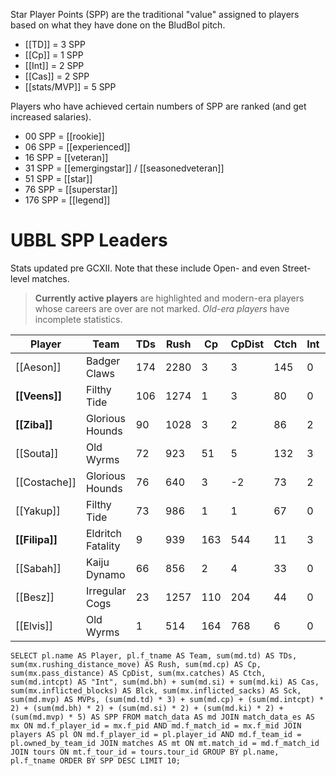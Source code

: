 Star Player Points (SPP) are the traditional "value" assigned to players based on what they have done on the BludBol pitch.

* [[TD]] = 3 SPP
* [[Cp]] = 1 SPP
* [[Int]] = 2 SPP
* [[Cas]] = 2 SPP
* [[stats/MVP]] = 5 SPP

Players who have achieved certain numbers of SPP are ranked (and get increased salaries).

* 00 SPP = [[rookie]]
* 06 SPP = [[experienced]]
* 16 SPP = [[veteran]]
* 31 SPP = [[emergingstar]] / [[seasonedveteran]]
* 51 SPP = [[star]]
* 76 SPP = [[superstar]]
* 176 SPP = [[legend]]

# UBBL SPP Leaders

Stats updated pre GCXII. Note that these include Open- and even Street-level matches.

> **Currently active players** are highlighted and modern-era players whose careers are over are not marked. *Old-era players* have incomplete statistics.

| Player   | Team              | TDs  | Rush | Cp   | CpDist | Ctch | Int  | Cas  | Blck | Sck  | MVP  | SPP  |
|----------|-------------------|------|------|------|--------|------|------|------|------|------|------|------|
| [[Aeson]]    | Badger Claws      |  174 | 2280 |    3 |      3 |  145 |    0 |    0 |    7 |    0 |   10 |  575 |
| **[[Veens]]**     | Filthy Tide       |  106 | 1274 |    1 |      3 |   80 |    0 |    0 |    3 |    1 |    5 |  344 |
| **[[Ziba]]**      | Glorious Hounds   |   90 | 1028 |    3 |      2 |   86 |    2 |    1 |   18 |    1 |    7 |  314 |
| [[Souta]]    | Old Wyrms         |   72 |  923 |   51 |      5 |  132 |    3 |    3 |  113 |    9 |    4 |  299 |
| [[Costache]] | Glorious Hounds   |   76 |  640 |    3 |     -2 |   73 |    2 |    4 |   95 |    6 |    3 |  258 |
| [[Yakup]]    | Filthy Tide       |   73 |  986 |    1 |      1 |   67 |    0 |    1 |   23 |    2 |    4 |  242 |
| **[[Filipa]]**    | Eldritch Fatality |    9 |  939 |  163 |    544 |   11 |    3 |    1 |   39 |    2 |    5 |  223 |
| [[Sabah]]    | Kaiju Dynamo      |   66 |  856 |    2 |      4 |   33 |    0 |    0 |    7 |    0 |    3 |  215 |
| [[Besz]]     | Irregular Cogs    |   23 | 1257 |  110 |    204 |   44 |    0 |    1 |   57 |    0 |    5 |  206 |
| [[Elvis]]    | Old Wyrms         |    1 |  514 |  164 |    768 |    6 |    0 |    1 |   40 |    4 |    7 |  204 |

```
SELECT pl.name AS Player, pl.f_tname AS Team, sum(md.td) AS TDs, sum(mx.rushing_distance_move) AS Rush, sum(md.cp) AS Cp,	sum(mx.pass_distance) AS CpDist, sum(mx.catches) AS Ctch, sum(md.intcpt) AS "Int", sum(md.bh) + sum(md.si) + sum(md.ki) AS Cas, sum(mx.inflicted_blocks) AS Blck, sum(mx.inflicted_sacks) AS Sck, sum(md.mvp) AS MVPs, (sum(md.td) * 3) + sum(md.cp) + (sum(md.intcpt) * 2) + (sum(md.bh) * 2) + (sum(md.si) * 2) + (sum(md.ki) * 2) + (sum(md.mvp) * 5) AS SPP FROM match_data AS md JOIN match_data_es AS mx ON md.f_player_id = mx.f_pid AND md.f_match_id = mx.f_mid JOIN players AS pl ON md.f_player_id = pl.player_id AND md.f_team_id = pl.owned_by_team_id JOIN matches AS mt ON mt.match_id = md.f_match_id JOIN tours ON mt.f_tour_id = tours.tour_id GROUP BY pl.name, pl.f_tname ORDER BY SPP DESC LIMIT 10;
```